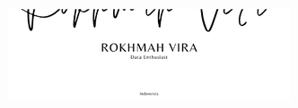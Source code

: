 <img src="https://raw.githubusercontent.com/virarkh/virarkh/master/Rokhmah Vira Santi Banner.png">

<!-- ### Top Repositories
<a href="https://github.com/virarkh/Churn-Analysis">
  <img align="center" src="https://github-readme-stats.vercel.app/api/pin/?username=virarkh&repo=Churn-Analysis&theme=buefy" />
</a>

<a href="https://github.com/virarkh/COVID-19">
  <img align="center" src="https://github-readme-stats.vercel.app/api/pin/?username=virarkh&repo=COVID-19&theme=buefy" />
</a>

### 
[<img src='https://cdn.jsdelivr.net/npm/simple-icons@3.0.1/icons/github.svg' alt='github' height='25'>](https://github.com/virarkh)  [<img src='https://cdn.jsdelivr.net/npm/simple-icons@3.0.1/icons/linkedin.svg' alt='linkedin' height='25'>](https://www.linkedin.com/in/virakh/)  [<img src='https://cdn.jsdelivr.net/npm/simple-icons@3.0.1/icons/gmail.svg' alt='gmail' height='25'>](rokhmahv@gmail.com)   -->

<!--
**virarkh/virarkh** is a ✨ _special_ ✨ repository because its `README.md` (this file) appears on your GitHub profile.

Here are some ideas to get you started:

- 🔭 I’m currently working on ...
- 🌱 I’m currently learning ...
- 👯 I’m looking to collaborate on ...
- 🤔 I’m looking for help with ...
- 💬 Ask me about ...
- 📫 How to reach me: ...
- 😄 Pronouns: ...
- ⚡ Fun fact: ...
-->
